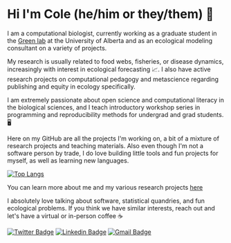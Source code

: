 # Hi I'm Cole (he/him or they/them) 👋 

I am a computational biologist, currently working as a graduate student in the [Green lab](https://greenlab.ca/) at the University of Alberta and as an ecological modeling consultant on a variety of projects. 

My research is usually related to food webs, fisheries, or disease dynamics, increasingly with interest in ecological forecasting 📈. I also have active research projects on computational pedagogy and metascience regarding publishing and equity in ecology specifically. 

I am extremely passionate about open science and computational literacy in the biological sciences, and I teach introductory workshop series in programming and reproducibility methods for undergrad and grad students. 🖥️

Here on my GitHub are all the projects I'm working on, a bit of a mixture of research projects and teaching materials. Also even though I'm not a software person by trade, I do love building little tools and fun projects for myself, as well as learning new languages. 

[![Top Langs](https://github-readme-stats-git-masterrstaa-rickstaa.vercel.app/api/top-langs/?username=colebrookson&layout=compact&theme=radical&langs_count=10)](https://github.com/anuraghazra/github-readme-stats)

You can learn more about me and my various research projects [here](https://colebrookson.com)

I absolutely love talking about software, statistical quandries, and fun ecological problems. If you think we have similar interests, reach out and let's have a virtual or in-person coffee :coffee:

[![Twitter Badge](https://img.shields.io/badge/-@cole_brookson-1ca0f1?style=flat-square&labelColor=1ca0f1&logo=twitter&logoColor=white&link=https://twitter.com/cole_brookson)](https://twitter.com/cole_brookson) [![Linkedin Badge](https://img.shields.io/badge/-colebrookson-blue?style=flat-square&logo=Linkedin&logoColor=white&link=https://www.linkedin.com/in/cole-brookson-b97754124/)](https://www.linkedin.com/in/cole-brookson-b97754124/) [![Gmail Badge](https://img.shields.io/badge/-cole.brookson@gmail.com-c14438?style=flat-square&logo=gmail&logoColor=white&link=mailto:cole.brookson@gmail.com)](mailto:cole.brookson@gmail.com.com) 
